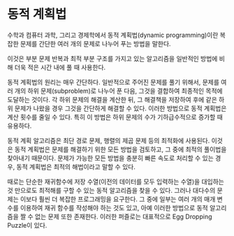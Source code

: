 # 동적 계획법

수학과 컴퓨터 과학, 그리고 경제학에서 동적 계획법(dynamic programming)이란 복잡한 문제를 간단한 여러 개의 문제로 나누어 푸는 방법을 말한다. 

이것은 부분 문제 반복과 최적 부분 구조를 가지고 있는 알고리즘을 일반적인 방법에 비해 더욱 적은 시간 내에 풀 때 사용한다.

동적 계획법의 원리는 매우 간단하다. 일반적으로 주어진 문제를 풀기 위해서, 문제를 여러 개의 하위 문제(subproblem)로 나누어 푼 다음, 그것을 결합하여 최종적인 목적에 도달하는 것이다. 각 하위 문제의 해결을 계산한 뒤, 그 해결책을 저장하여 후에 같은 하위 문제가 나왔을 경우 그것을 간단하게 해결할 수 있다. 이러한 방법으로 동적 계획법은 계산 횟수를 줄일 수 있다. 특히 이 방법은 하위 문제의 수가 기하급수적으로 증가할 때 유용하다.

동적 계획 알고리즘은 최단 경로 문제, 행렬의 제곱 문제 등의 최적화에 사용된다. 이것은 동적 계획법은 문제를 해결하기 위한 모든 방법을 검토하고, 그 중에 최적의 풀이법을 찾아내기 때문이다. 문제가 가능한 모든 방법을 충분히 빠른 속도로 처리할 수 있는 경우, 동적 계획법은 최적의 해법이라고 말할 수 있다.

때로는 단순한 재귀함수에 저장 수열(이전의 데이터를 모두 입력하는 수열)을 대입하는 것 만으로도 최적해를 구할 수 있는 동적 알고리즘을 찾을 수 있다. 그러나 대다수의 문제는 이보다 훨씬 더 복잡한 프로그래밍을 요구한다. 그 중에 일부는 여러 개의 매개 변수를 이용하여 재귀 함수를 작성해야 하는 것도 있고, 아예 이러한 방법으로 동적 알고리즘을 짤 수 없는 문제 또한 존재한다. 이러한 퍼즐로는 대표적으로 Egg Dropping Puzzle이 있다.